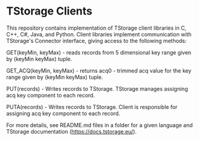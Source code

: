 # TStorage Clients

This repository contains implementation of TStorage client libraries in C, C++, C#, Java, and Python. Client libraries implement communication with TStorage's Connector interface, giving access to the following methods:

GET(keyMin, keyMax) - reads records from 5 dimensional key range given by (keyMin keyMax) tuple.

GET_ACQ(keyMin, keyMax) - returns acq0 - trimmed acq value for the key range given by (keyMin keyMax) tuple.

PUT(records) - Writes records to TStorage. TStorage manages assigning acq key component to each record.

PUTA(records) - Writes records to TStorage. Client is responsible for assigning acq key component to each record.


For more details, see README.md files in a folder for a given language and TStorage documentation (https://docs.tstorage.eu/).
